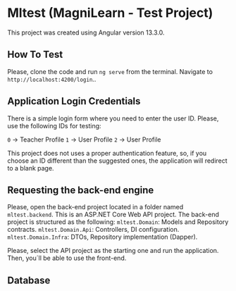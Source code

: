 # Mltest (MagniLearn - Test Project)

This project was created using Angular version 13.3.0.

## How To Test

Please, clone the code and run `ng serve` from the terminal. Navigate to `http://localhost:4200/login`..

## Application Login Credentials

There is a simple login form where you need to enter the user ID. Please, use the following IDs for testing:

`0` -> Teacher Profile
`1` -> User Profile
`2` -> User Profile

This project does not uses a proper authentication feature, so, if you choose an ID different than the suggested ones, the application will redirect to a blank page.

## Requesting the back-end engine

Please, open the back-end project located in a folder named `mltest.backend`. This is an ASP.NET Core Web API project.
The back-end project is structured as the following:
`mltest.Domain`: Models and Repository contracts.
`mltest.Domain.Api`: Controllers, DI configuration.
`mltest.Domain.Infra`:  DTOs, Repository implementation (Dapper).

Please, select the API project as the starting one and run the application. Then, you´ll be able to use the front-end.

## Database